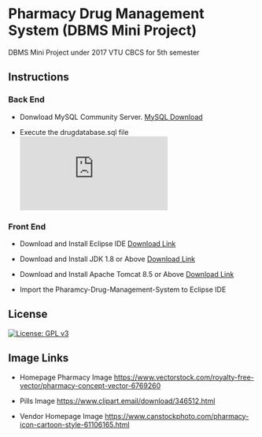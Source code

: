 # Pharmacy Drug Management System (DBMS Mini Project)
DBMS Mini Project under 2017 VTU CBCS for 5th semester

## Instructions
### Back End
* Donwload MySQL Community Server.
  [MySQL Download](https://dev.mysql.com/downloads/windows/installer/8.0.html)

* Execute the drugdatabase.sql file ![](https://github.com/Sathvik149/Pharmacy-Drug-Management-System/blob/master/drugdatabase.sql)

### Front End
* Download and Install Eclipse IDE [Download Link](https://www.eclipse.org/downloads/packages/release/2019-12/r/eclipse-ide-enterprise-java-developers)

* Download and Install JDK 1.8 or Above [Download Link](https://www.oracle.com/technetwork/java/javase/downloads/index.html)

* Download and Install Apache Tomcat 8.5 or Above [Download Link](https://tomcat.apache.org/download-80.cgi)

* Import the Pharamcy-Drug-Management-System to Eclipse IDE 


## License
[![License: GPL v3](https://img.shields.io/badge/License-GPLv3-blue.svg)](https://github.com/Sathvik149/Pharmacy-Drug-Management-System/blob/master/LICENSE)

## Image Links

* Homepage Pharmacy Image
  https://www.vectorstock.com/royalty-free-vector/pharmacy-concept-vector-6769260

* Pills Image
  https://www.clipart.email/download/346512.html
  
* Vendor Homepage Image
  https://www.canstockphoto.com/pharmacy-icon-cartoon-style-61106165.html
